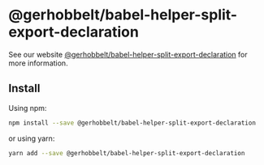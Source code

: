 # @gerhobbelt/babel-helper-split-export-declaration

> 

See our website [@gerhobbelt/babel-helper-split-export-declaration](https://new.babeljs.io/docs/en/next/babel-helper-split-export-declaration.html) for more information.

## Install

Using npm:

```sh
npm install --save @gerhobbelt/babel-helper-split-export-declaration
```

or using yarn:

```sh
yarn add --save @gerhobbelt/babel-helper-split-export-declaration
```
